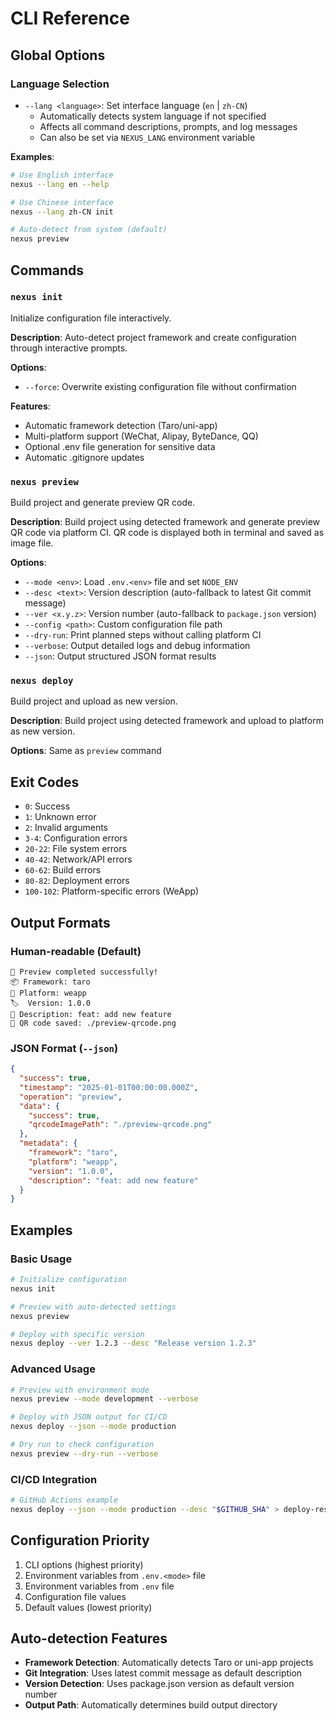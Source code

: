 # CLI Reference

## Global Options

### Language Selection
- `--lang <language>`: Set interface language (`en` | `zh-CN`)
  - Automatically detects system language if not specified
  - Affects all command descriptions, prompts, and log messages
  - Can also be set via `NEXUS_LANG` environment variable

**Examples**:
```bash
# Use English interface
nexus --lang en --help

# Use Chinese interface  
nexus --lang zh-CN init

# Auto-detect from system (default)
nexus preview
```

## Commands

### `nexus init`
Initialize configuration file interactively.

**Description**: Auto-detect project framework and create configuration through interactive prompts.

**Options**:
- `--force`: Overwrite existing configuration file without confirmation

**Features**:
- Automatic framework detection (Taro/uni-app)
- Multi-platform support (WeChat, Alipay, ByteDance, QQ)
- Optional .env file generation for sensitive data
- Automatic .gitignore updates

### `nexus preview`
Build project and generate preview QR code.

**Description**: Build project using detected framework and generate preview QR code via platform CI. QR code is displayed both in terminal and saved as image file.

**Options**:
- `--mode <env>`: Load `.env.<env>` file and set `NODE_ENV`
- `--desc <text>`: Version description (auto-fallback to latest Git commit message)
- `--ver <x.y.z>`: Version number (auto-fallback to `package.json` version)
- `--config <path>`: Custom configuration file path
- `--dry-run`: Print planned steps without calling platform CI
- `--verbose`: Output detailed logs and debug information
- `--json`: Output structured JSON format results

### `nexus deploy`
Build project and upload as new version.

**Description**: Build project using detected framework and upload to platform as new version.

**Options**: Same as `preview` command

## Exit Codes

- `0`: Success
- `1`: Unknown error
- `2`: Invalid arguments
- `3-4`: Configuration errors
- `20-22`: File system errors
- `40-42`: Network/API errors
- `60-62`: Build errors
- `80-82`: Deployment errors
- `100-102`: Platform-specific errors (WeApp)

## Output Formats

### Human-readable (Default)
```
🎉 Preview completed successfully!
📦 Framework: taro
🎯 Platform: weapp
🏷️  Version: 1.0.0
📝 Description: feat: add new feature
📱 QR code saved: ./preview-qrcode.png
```

### JSON Format (`--json`)
```json
{
  "success": true,
  "timestamp": "2025-01-01T00:00:00.000Z",
  "operation": "preview",
  "data": {
    "success": true,
    "qrcodeImagePath": "./preview-qrcode.png"
  },
  "metadata": {
    "framework": "taro",
    "platform": "weapp",
    "version": "1.0.0",
    "description": "feat: add new feature"
  }
}
```

## Examples

### Basic Usage
```bash
# Initialize configuration
nexus init

# Preview with auto-detected settings
nexus preview

# Deploy with specific version
nexus deploy --ver 1.2.3 --desc "Release version 1.2.3"
```

### Advanced Usage
```bash
# Preview with environment mode
nexus preview --mode development --verbose

# Deploy with JSON output for CI/CD
nexus deploy --json --mode production

# Dry run to check configuration
nexus preview --dry-run --verbose
```

### CI/CD Integration
```bash
# GitHub Actions example
nexus deploy --json --mode production --desc "$GITHUB_SHA" > deploy-result.json
```

## Configuration Priority

1. CLI options (highest priority)
2. Environment variables from `.env.<mode>` file
3. Environment variables from `.env` file
4. Configuration file values
5. Default values (lowest priority)

## Auto-detection Features

- **Framework Detection**: Automatically detects Taro or uni-app projects
- **Git Integration**: Uses latest commit message as default description
- **Version Detection**: Uses package.json version as default version number
- **Output Path**: Automatically determines build output directory


